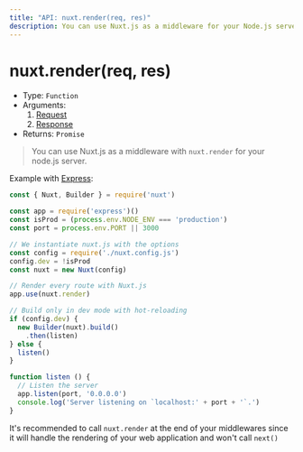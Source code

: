 ```yaml
---
title: "API: nuxt.render(req, res)"
description: You can use Nuxt.js as a middleware for your Node.js server.
---
```


# nuxt.render(req, res)

- Type: `Function`
- Arguments:
  1. [Request](https://nodejs.org/api/http.html#http_class_http_incomingmessage)
  2. [Response](https://nodejs.org/api/http.html#http_class_http_serverresponse)
- Returns: `Promise`

> You can use Nuxt.js as a middleware with `nuxt.render` for your node.js server.

Example with [Express](https://github.com/expressjs/express):

```js
const { Nuxt, Builder } = require('nuxt')

const app = require('express')()
const isProd = (process.env.NODE_ENV === 'production')
const port = process.env.PORT || 3000

// We instantiate nuxt.js with the options
const config = require('./nuxt.config.js')
config.dev = !isProd
const nuxt = new Nuxt(config)

// Render every route with Nuxt.js
app.use(nuxt.render)

// Build only in dev mode with hot-reloading
if (config.dev) {
  new Builder(nuxt).build()
    .then(listen)
} else {
  listen()
}

function listen () {
  // Listen the server
  app.listen(port, '0.0.0.0')
  console.log('Server listening on `localhost:' + port + '`.')
}
```

<div class="Alert">

It's recommended to call `nuxt.render` at the end of your middlewares since it will handle the rendering of your web application and won't call `next()`

</div>
